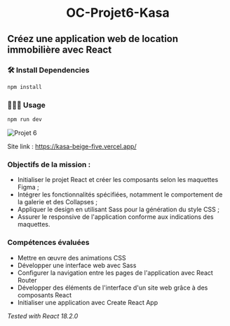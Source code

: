 # <p align="center">OC-Projet6-Kasa</p>
## Créez une application web de location immobilière avec React

### 🛠️ Install Dependencies 
```bash
npm install
```

### 🧑🏻‍💻 Usage
```bash
npm run dev
```

![Projet 6](https://github.com/Lucadol/Projet-6-OC/assets/130574901/0457f66c-0e32-4818-87f5-41151c873781)

Site link : https://kasa-beige-five.vercel.app/

### Objectifs de la mission :
* Initialiser le projet React et créer les composants selon les maquettes Figma ;
* Intégrer les fonctionnalités spécifiées, notamment le comportement de la galerie et des Collapses ;
* Appliquer le design en utilisant Sass pour la génération du style CSS ;
* Assurer le responsive de l'application conforme aux indications des maquettes.

### Compétences évaluées
* Mettre en œuvre des animations CSS
* Développer une interface web avec Sass
* Configurer la navigation entre les pages de l'application avec React Router
* Développer des éléments de l'interface d'un site web grâce à des composants React
* Initialiser une application avec Create React App

*Tested with React 18.2.0*
